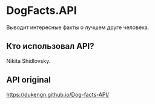 # DogFacts.API
Выводит интересные факты о лучшем друге человека.

## Кто использовал API?

Nikita Shidlovsky.

## API original

https://dukengn.github.io/Dog-facts-API/